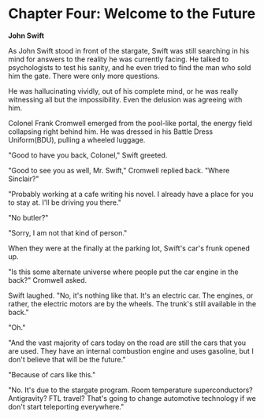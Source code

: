 # Chapter Four: Welcome to the Future

**John Swift**

As John Swift stood in front of the stargate, Swift was still searching in his mind for answers to the reality he was currently facing. He talked to psychologists to test his sanity, and he even tried to find the man who sold him the gate. There were only more questions.

He was hallucinating vividly, out of his complete mind, or he was really witnessing all but the impossibility. Even the delusion was agreeing with him.

Colonel Frank Cromwell emerged from the pool-like portal, the energy field collapsing right behind him. He was dressed in his Battle Dress Uniform(BDU), pulling a wheeled luggage.

"Good to have you back, Colonel," Swift greeted.

"Good to see you as well, Mr. Swift," Cromwell replied back. "Where Sinclair?"

"Probably working at a cafe writing his novel. I already have a place for you to stay at. I'll be driving you there."

"No butler?"

"Sorry, I am not that kind of person."

When they were at the finally at the parking lot, Swift's car's frunk opened up.

"Is this some alternate universe where people put the car engine in the back?" Cromwell asked.

Swift laughed. "No, it's nothing like that. It's an electric car. The engines, or rather, the electric motors are by the wheels. The trunk's still available in the back."

"Oh."

"And the vast majority of cars today on the road are still the cars that you are used. They have an internal combustion engine and uses gasoline, but I don't believe that will be the future."

"Because of cars like this."

"No. It's due to the stargate program. Room temperature superconductors? Antigravity? FTL travel? That's going to change automotive technology if we don't start teleporting everywhere."
